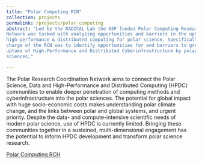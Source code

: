 ```yaml
---
title: "Polar Computing RCN"
collection: projects
permalink: /projects/polar-computing
abstract: "Led by the RADICAL Lab the NSF funded Polar Computing Research Coordination
Network was tasked with analyzing opportunities and barriers in the uptake of
high-performance & distributed computing for polar science. Specifically the
charge of the RCN was to identify opportunities for and barriers to greater
uptake of High-Performance and Distributed Cyberinfrastructure by polar
sciences,"

---
```


The Polar Research Coordination Network aims to connect the Polar Science, Data
and High-Performance and Distributed Computing (HPDC) communities to enable
deeper penetration of computing methods and cyberinfrastructure into the polar
sciences.  The potential for global impact with huge socio-economic costs makes
understanding polar climate change, and the links between polar and global
systems, and urgent priority. Despite the data- and compute-intensive scientific
needs of modern polar science, use of HPDC is currently limited. Bringing these
communities together in a sustained, multi-dimensional engagement has the
potential to inform HPDC development and transform polar science research.

<a href="https://polar-computing.org"><i class="fa fa-github"></i> Polar Computing RCH </a><br>

